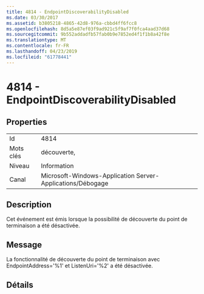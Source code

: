 ```yaml
---
title: 4814 - EndpointDiscoverabilityDisabled
ms.date: 03/30/2017
ms.assetid: b3805218-4865-42d8-976a-cbbd4ff6fcc8
ms.openlocfilehash: 8d5a5e87ef03f9ad921c5f9af7f0fca4aad37d68
ms.sourcegitcommit: 9b552addadfb57fab0b9e7852ed4f1f1b8a42f8e
ms.translationtype: MT
ms.contentlocale: fr-FR
ms.lasthandoff: 04/23/2019
ms.locfileid: "61778441"
---
```

# <a name="4814---endpointdiscoverabilitydisabled"></a>4814 - EndpointDiscoverabilityDisabled
## <a name="properties"></a>Properties  
  
|||  
|-|-|  
|Id|4814|  
|Mots clés|découverte,|  
|Niveau|Information|  
|Canal|Microsoft-Windows-Application Server-Applications/Débogage|  
  
## <a name="description"></a>Description  
 Cet événement est émis lorsque la possibilité de découverte du point de terminaison a été désactivée.  
  
## <a name="message"></a>Message  
 La fonctionnalité de découverte du point de terminaison avec EndpointAddress='%1' et ListenUri='%2' a été désactivée.  
  
## <a name="details"></a>Détails
